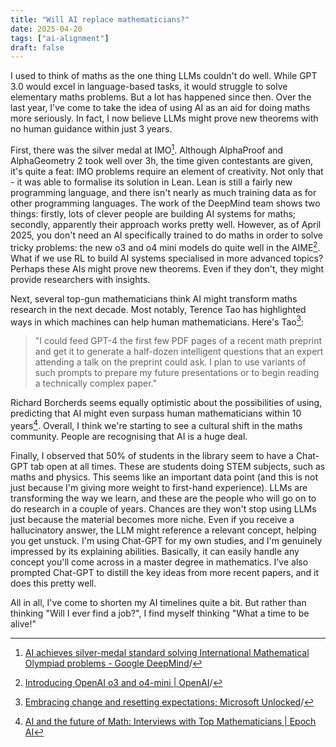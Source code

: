 ```yaml
---
title: "Will AI replace mathematicians?"
date: 2025-04-20
tags: ["ai-alignment"]
draft: false
---
```


I used to think of maths as the one thing LLMs couldn't do well. While GPT 3.0 would excel in language-based tasks, it would struggle to solve elementary maths problems. But a lot has happened since then. Over the last year, I've come to take the idea of using AI as an aid for doing maths more seriously. In fact, I now believe LLMs might prove new theorems with no human guidance within just 3 years.

First, there was the silver medal at IMO[^1]. Although AlphaProof and AlphaGeometry 2 took well over 3h, the time given contestants are given, it's quite a feat: IMO problems require an element of creativity. Not only that - it was able to formalise its solution in Lean. Lean is still a fairly new programming language, and there isn't nearly as much training data as for other programming languages. The work of the DeepMind team shows two things: firstly, lots of clever people are building AI systems for maths; secondly, apparently their approach works pretty well. However, as of April 2025, you don't need an AI specifically trained to do maths in order to solve tricky problems: the new o3 and o4 mini models do quite well in the AIME[^2]. What if we use RL to build AI systems specialised in more advanced topics? Perhaps these AIs might prove new theorems. Even if they don't, they might provide researchers with insights.

Next, several top-gun mathematicians think AI might transform maths research in the next decade. Most notably, Terence Tao has highlighted ways in which machines can help human mathematicians. Here's Tao[^3]:

> "I could feed GPT-4 the first few PDF pages of a recent math preprint and get it to generate a half-dozen intelligent questions that an expert attending a talk on the preprint could ask. I plan to use variants of such prompts to prepare my future presentations or to begin reading a technically complex paper."

Richard Borcherds seems equally optimistic about the possibilities of using, predicting that AI might even surpass human mathematicians within 10 years[^4]. Overall, I think we're starting to see a cultural shift in the maths community. People are recognising that AI is a huge deal.

Finally, I observed that 50% of students in the library seem to have a Chat-GPT tab open at all times. These are students doing STEM subjects, such as maths and physics. This seems like an important data point (and this is not just because I'm giving more weight to first-hand experience). LLMs are transforming the way we learn, and these are the people who will go on to do research in a couple of years. Chances are they won't stop using LLMs just because the material becomes more niche. Even if you receive a hallucinatory answer, the LLM might reference a relevant concept, helping you get unstuck. I'm using Chat-GPT for my own studies, and I'm genuinely impressed by its explaining abilities. Basically, it can easily handle any concept you'll come across in a master degree in mathematics. I've also prompted Chat-GPT to distill the key ideas from more recent papers, and it does this pretty well.

All in all, I've come to shorten my AI timelines quite a bit. But rather than thinking "Will I ever find a job?", I find myself thinking "What a time to be alive!"

[^1]: [AI achieves silver-medal standard solving International Mathematical Olympiad problems - Google DeepMind](https://deepmind.google/discover/blog/ai-solves-imo-problems-at-silver-medal-level)/
[^2]: [Introducing OpenAI o3 and o4-mini | OpenAI](https://openai.com/index/introducing-o3-and-o4-mini)/
[^3]: [Embracing change and resetting expectations; Microsoft Unlocked](https://unlocked.microsoft.com/ai-anthology/terence-tao)/
[^4]: [AI and the future of Math: Interviews with Top Mathematicians | Epoch AI](https://epoch.ai/frontiermath/expert-perspectives)
